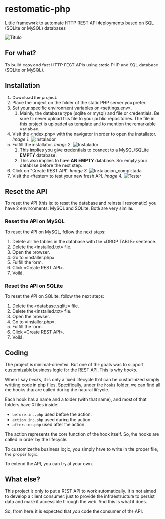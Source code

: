 # restomatic-php

Little framework to automate HTTP REST API deployments based on SQL (SQLite or MySQL) databases.

![Titulo](./tester/img/restomatic_titulo.png)

## For what?

To build easy and fast HTTP REST APIs using static PHP and SQL database (SQLite or MySQL).

## Installation

1. Download the project.
2. Place the project on the folder of the static PHP server you prefer.
3. Set your specific environment variables on «settings.env».
   1. Mainly, the database type (sqlite or mysql) and file or credentials. Be sure to never upload this file to your public repositories. The file in this project is uploaded as template and to mention the remarkable variables.
4. Visit the «index.php» with the navigator in order to open the installator. *Image 1.* ![Instalador](./tester/img/instalador.png)
5. Fulfill the installator. *Image 2.* ![Instalador](./tester/img/instalador_2.png)
   1. This implies you give credentials to connect to a MySQL/SQLite **EMPTY** database.
   2. This also implies to have **AN EMPTY** database. So: empty your database before the next step.
6. Click on "Create REST API". *Image 3.* ![Instalacion_completada](./tester/img/instalacion_completada.png)
7. Visit the «/tester» to test your new fresh API. *Image 4.* ![Tester](./tester/img/tester_insert_exitoso.png)

## Reset the API

To reset the API (this is: to reset the database and reinstall restomatic) you have 2 environments: MySQL and SQLite. Both are very similar.

### Reset the API on MySQL

To reset the API on MySQL, follow the next steps:

1. Delete all the tables in the database with the «DROP TABLE» sentence.
2. Delete the «installed.txt» file.
3. Open the browser.
4. Go to «installer.php»
5. Fulfill the form.
6. Click «Create REST API».
7. Voilá.

### Reset the API on SQLite

To reset the API on SQLite, follow the next steps:

1. Delete the «database.sqlite» file.
2. Delete the «installed.txt» file.
3. Open the browser.
4. Go to «installer.php».
5. Fulfill the form.
6. Click «Create REST API».
7. Voilá.

## Coding

The project is minimal-oriented. But one of the goals was to support customizable business logic for the REST API. This is why *hooks*.

When I say *hooks*, it is only a fixed lifecycle that can be customnized simply writting code in php files. Specifically, under the `hooks` folder, we can find all the hooks that are called during the natural lifeycle.

Each hook has a name and a folder (with that name), and most of that folders have 3 files inside:
  - `before.inc.php` used before the action.
  - `action.inc.php` used during the action.
  - `after.inc.php` used after the action.

The action represents the core function of the hook itself. So, the hooks are called in order by the lifecycle.

To customize the business logic, you simply have to write in the proper file, the proper logic.

To extend the API, you can try at your own.

## What else?

This project is only to put a REST API to work automatically. It is not aimed to develop a client consumer: just to provide the infraestructure to persist data and make it accessible through the web. And this is what it does.

So, from here, it is expected that *you* code the consumer of the API.